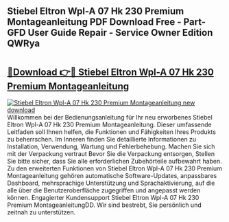 ## Stiebel Eltron Wpl-A 07 Hk 230 Premium Montageanleitung PDF Download Free - Part-GFD User Guide Repair - Service Owner Edition QWRya

# <h2><a href="http://df7bpof.blite.top/?on=Stiebel+Eltron+Wpl-A+07+Hk+230+Premium+Montageanleitung">🔗Download 👉🔴 Stiebel Eltron Wpl-A 07 Hk 230 Premium Montageanleitung</a></h2>

[![Stiebel Eltron Wpl-A 07 Hk 230 Premium Montageanleitung new download](https://i.imgur.com/lujVjoI.png)](http://df7bpof.blite.top/?on=Stiebel+Eltron+Wpl-A+07+Hk+230+Premium+Montageanleitung)
Willkommen bei der Bedienungsanleitung für Ihr neu erworbenes Stiebel Eltron Wpl-A 07 Hk 230 Premium Montageanleitung. Dieser umfassende Leitfaden soll Ihnen helfen, die Funktionen und Fähigkeiten Ihres Produkts zu beherrschen. Im Inneren finden Sie detaillierte Informationen zu Installation, Verwendung, Wartung und Fehlerbehebung. Machen Sie sich mit der Verpackung vertraut Bevor Sie die Verpackung entsorgen, Stellen Sie bitte sicher, dass Sie alle erforderlichen Zubehörteile aufbewahrt haben. Zu den erweiterten Funktionen von Stiebel Eltron Wpl-A 07 Hk 230 Premium Montageanleitung gehören automatische Software-Updates, anpassbares Dashboard, mehrsprachige Unterstützung und Sprachaktivierung, auf die alle über die Benutzeroberfläche zugegriffen und angepasst werden können. Engagierter Kundensupport Stiebel Eltron Wpl-A 07 Hk 230 Premium MontageanleitungDD. Wir sind bestrebt, Sie persönlich und zeitnah zu unterstützen.
